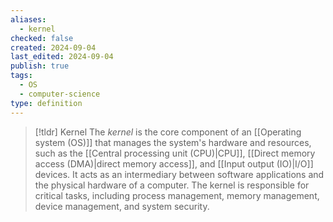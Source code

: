 ```yaml
---
aliases:
  - kernel
checked: false
created: 2024-09-04
last_edited: 2024-09-04
publish: true
tags:
  - OS
  - computer-science
type: definition
---
```

>[!tldr] Kernel
>The *kernel* is the core component of an [[Operating system (OS)]] that manages the system's hardware and resources, such as the [[Central processing unit (CPU)|CPU]], [[Direct memory access (DMA)|direct memory access]], and [[Input output (IO)|I/O]] devices. It acts as an intermediary between software applications and the physical hardware of a computer. The kernel is responsible for critical tasks, including process management, memory management, device management, and system security.

